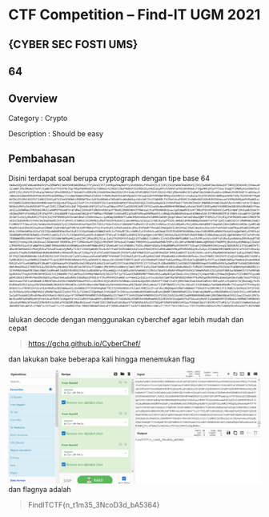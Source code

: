 # CTF Competition – Find-IT UGM 2021

## {CYBER SEC FOSTI UMS}

## 64

## Overview
Category : Crypto

Description : Should be easy

## Pembahasan
Disini terdapat soal berupa cryptograph dengan tipe base 64
![home page](./1.png)

lalukan decode dengan menggunakan cyberchef agar lebih mudah dan cepat
> https://gchq.github.io/CyberChef/

dan lakukan bake beberapa kali hingga menemukan flag

![home page](./2.png)
dan flagnya adalah
> FindITCTF{n_t1m35_3NcoD3d_bA5364}
